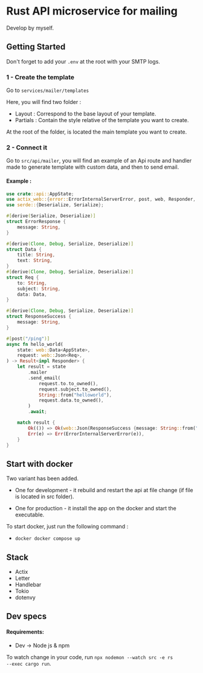 # Rust API microservice for mailing

Develop by myself.
## Getting Started

Don't forget to add your <code>.env</code> at the root with your SMTP logs.

### 1 - Create the template

Go to <code>services/mailer/templates</code>

Here, you will find two folder : 

- Layout : Correspond to the base layout of your template.
- Partials : Contain the style relative of the template you want to create.

At the root of the folder, is located the main template you want to create. 

### 2 - Connect it

Go to <code>src/api/mailer</code>, you will find an example of an Api route and handler made to generate template with custom data, and then to send email.

#### Example :

````rust
use crate::api::AppState;
use actix_web::{error::ErrorInternalServerError, post, web, Responder, Result};
use serde::{Deserialize, Serialize};

#[derive(Serialize, Deserialize)]
struct ErrorResponse {
    message: String,
}

#[derive(Clone, Debug, Serialize, Deserialize)]
struct Data {
    title: String,
    text: String,
}
#[derive(Clone, Debug, Serialize, Deserialize)]
struct Req {
    to: String,
    subject: String,
    data: Data,
}

#[derive(Clone, Debug, Serialize, Deserialize)]
struct ResponseSuccess {
    message: String,
}

#[post("/ping")]
async fn hello_world(
    state: web::Data<AppState>,
    request: web::Json<Req>,
) -> Result<impl Responder> {
    let result = state
        .mailer
        .send_email(
            request.to.to_owned(),
            request.subject.to_owned(),
            String::from("helloworld"),
            request.data.to_owned(),
        )
        .await;

    match result {
        Ok(()) => Ok(web::Json(ResponseSuccess {message: String::from("Email successfully sent")})),
        Err(e) => Err(ErrorInternalServerError(e)),
    }
}
````

## Start with docker

Two variant has been added.

- One for development - it rebuild and restart the api at file change (if file is located in src folder).

- One for production - it install the app on the docker and start the executable.

To start docker, just run the following command :
- ```docker docker compose up```

## Stack

- Actix
- Letter
- Handlebar
- Tokio
- dotenvy

## Dev specs

#### Requirements:
- Dev -> Node js & npm

To watch change in your code, run <code>npx nodemon --watch src -e rs --exec cargo run</code>.
